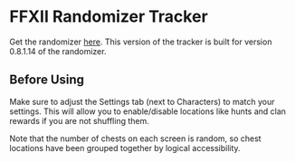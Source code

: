 # FFXII Randomizer Tracker

Get the randomizer [here](https://github.com/Bartz24/FFModdingWPF/blob/0.8/FF12Rando/bin/build/FF12RandomizerPreview.7z).  This version of the tracker is built for version 0.8.1.14 of the randomizer.

## Before Using

Make sure to adjust the Settings tab (next to Characters) to match your settings.  This will allow you to enable/disable locations like hunts and clan rewards if you are not shuffling them.

Note that the number of chests on each screen is random, so chest locations have been grouped together by logical accessibility.
